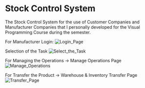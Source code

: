 # Stock Control System
The Stock Control System for the use of Customer Companies and Manufacturer Companies that I personally developed for the Visual Programming Course during the semester.


For Manufacturer Login:
![Login_Page](https://github.com/ilaydagulasar/Visual-Programming-Midterm-Project/assets/119593384/5746022e-77a1-4744-8e3e-182d112c85f3)


Selection of the Task
![Select_the_Task](https://github.com/ilaydagulasar/Visual-Programming-Midterm-Project/assets/119593384/f6fbc0a7-1eba-485e-99c3-99370701befa)


For Managing the Operations -> Manage Operations Page
![Manage_Operations](https://github.com/ilaydagulasar/Visual-Programming-Midterm-Project/assets/119593384/9899d367-453d-43bc-9d77-27e2fcd90102)


For Transfer the Product -> Warehouse & Inventory Transfer Page
![Transfer_Page](https://github.com/ilaydagulasar/Visual-Programming-Midterm-Project/assets/119593384/56b500a7-f640-4c72-88e5-fe161d373683)
